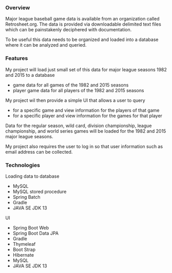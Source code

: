 ### Overview
Major league baseball game data is available from an organization called Retrosheet.org.  The data is provided via downloadable delimited text files which can be painstakenly deciphered with documentation.

To be useful this data needs to be organized and loaded into a database where it can be analyzed and queried.



### Features
My project will load just small set of this data for major league seasons 1982 and 2015 to a database
- game data for all games of the 1982 and 2015 seasons 
- player game data for all players of the 1982 and 2015 seasons 

My project wil then provide a simple UI that allows a user to query 
- for a specific game and view information for the players of that game
- for a specific player and view information for the games for that player

Data for the regular season, wild card, division championship, league championship, and world series games will be loaded for the 1982 and 2015 major league seasons.

My project also requires the user to log in so that user information such as email address can be collected.



### Technologies
Loading data to database
- MySQL
- MySQL stored procedure
- Spring Batch
- Gradle
- JAVA SE JDK 13

UI 
- Spring Boot Web
- Spring Boot Data JPA
- Gradle
- Thymeleaf
- Boot Strap
- Hibernate
- MySQL
- JAVA SE JDK 13